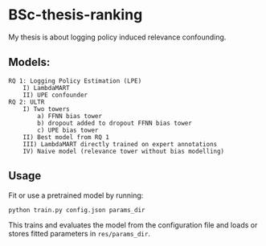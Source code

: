# BSc-thesis-ranking

My thesis is about logging policy induced relevance confounding.

## Models:
    RQ 1: Logging Policy Estimation (LPE)
        I) LambdaMART
        II) UPE confounder
    RQ 2: ULTR
        I) Two towers
            a) FFNN bias tower
            b) dropout added to dropout FFNN bias tower
            c) UPE bias tower
        II) Best model from RQ 1
        III) LambdaMART directly trained on expert annotations
        IV) Naive model (relevance tower without bias modelling)

## Usage
Fit or use a pretrained model by running:
```
python train.py config.json params_dir
```

This trains and evaluates the model from the configuration file and loads or stores fitted parameters in `res/params_dir`.